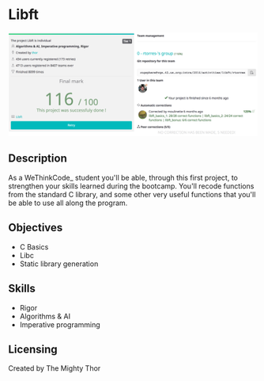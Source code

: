 # Libft

![Project description page](Resources/Screen_Shot.png)

## Description

As a WeThinkCode_ student you'll be able, through this first project,
to strengthen your skills learned during the bootcamp. You'll recode functions
from the standard C library, and some other very useful functions that you'll
be able to use all along the program.

## Objectives

* C Basics
* Libc
* Static library generation

## Skills

* Rigor
* Algorithms & AI
* Imperative programming

## Licensing
Created by The Mighty Thor

